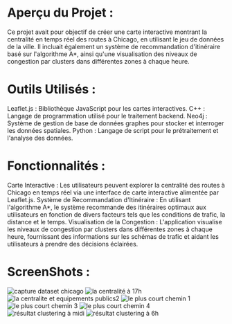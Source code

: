 # Aperçu du Projet :
Ce projet avait pour objectif de créer une carte interactive montrant la centralité en temps réel des routes à Chicago, en utilisant le jeu de données de la ville. Il incluait également un système de recommandation d'itinéraire basé sur l'algorithme A*, ainsi qu'une visualisation des niveaux de congestion par clusters dans différentes zones à chaque heure.

# Outils Utilisés :
Leaflet.js : Bibliothèque JavaScript pour les cartes interactives.
C++ : Langage de programmation utilisé pour le traitement backend.
Neo4j : Système de gestion de base de données graphes pour stocker et interroger les données spatiales.
Python : Langage de script pour le prétraitement et l'analyse des données.
# Fonctionnalités :
Carte Interactive : Les utilisateurs peuvent explorer la centralité des routes à Chicago en temps réel via une interface de carte interactive alimentée par Leaflet.js.
Système de Recommandation d'Itinéraire : En utilisant l'algorithme A*, le système recommande des itinéraires optimaux aux utilisateurs en fonction de divers facteurs tels que les conditions de trafic, la distance et le temps.
Visualisation de la Congestion : L'application visualise les niveaux de congestion par clusters dans différentes zones à chaque heure, fournissant des informations sur les schémas de trafic et aidant les utilisateurs à prendre des décisions éclairées.
# ScreenShots :
![capture dataset chicago](https://github.com/marm369/CartographieCentralit-/assets/126961765/ada73976-51c7-448e-91b1-c7874e3f5603)
![la centralité à 17h](https://github.com/marm369/CartographieCentralit-/assets/126961765/f4ecfa44-4142-4922-9f36-fe4529d93e9c)
![la centralite et equipements publics2](https://github.com/marm369/CartographieCentralit-/assets/126961765/19b1493a-88bf-4c43-9818-ac4a74afeacb)
![le plus court chemin 1](https://github.com/marm369/CartographieCentralit-/assets/126961765/51a0b65a-2372-4b91-b6d1-b01045ae7f38)
![le plus court chemin 3](https://github.com/marm369/CartographieCentralit-/assets/126961765/ccdf4859-feae-4463-8911-2b6f67efa632)
![le plus court chemin 4](https://github.com/marm369/CartographieCentralit-/assets/126961765/f0319b87-904e-427b-9bf1-cebddfa0d3d0)
![résultat clustering à midi](https://github.com/marm369/CartographieCentralit-/assets/126961765/cac6c520-9e22-480f-9b88-c596c0949a96)
![résultat clustering à 6h](https://github.com/marm369/CartographieCentralit-/assets/126961765/9d282727-8140-4854-85c9-62958325ea35)


